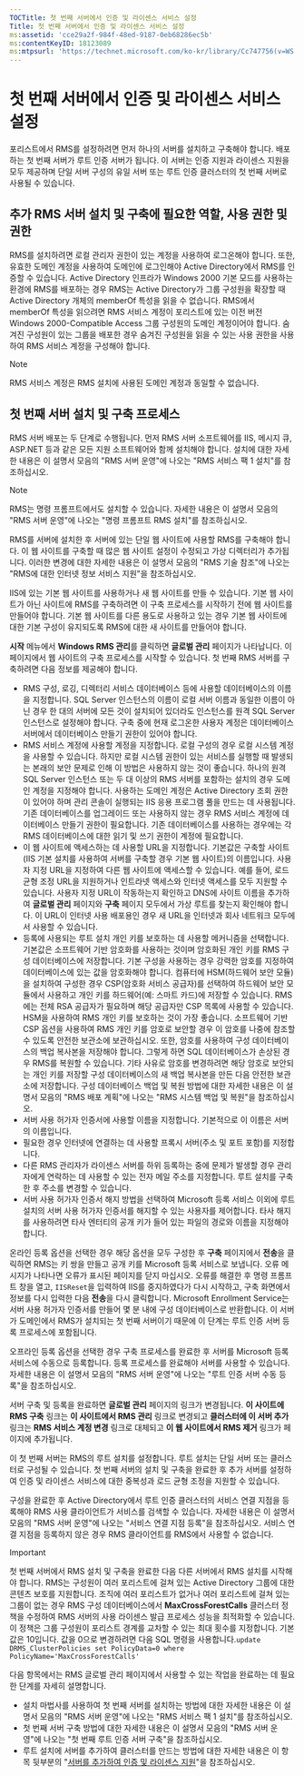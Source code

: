 ```yaml
---
TOCTitle: 첫 번째 서버에서 인증 및 라이센스 서비스 설정
Title: 첫 번째 서버에서 인증 및 라이센스 서비스 설정
ms:assetid: 'cce29a2f-984f-48ed-9187-0eb68286ec5b'
ms:contentKeyID: 18123089
ms:mtpsurl: 'https://technet.microsoft.com/ko-kr/library/Cc747756(v=WS.10)'
---
```


첫 번째 서버에서 인증 및 라이센스 서비스 설정
=============================================

포리스트에서 RMS를 설정하려면 먼저 하나의 서버를 설치하고 구축해야 합니다. 배포하는 첫 번째 서버가 루트 인증 서버가 됩니다. 이 서버는 인증 지원과 라이센스 지원을 모두 제공하며 단일 서버 구성의 유일 서버 또는 루트 인증 클러스터의 첫 번째 서버로 사용될 수 있습니다.

추가 RMS 서버 설치 및 구축에 필요한 역할, 사용 권한 및 권한
-----------------------------------------------------------

RMS를 설치하려면 로컬 관리자 권한이 있는 계정을 사용하여 로그온해야 합니다. 또한, 유효한 도메인 계정을 사용하여 도메인에 로그인해야 Active Directory에서 RMS를 인증할 수 있습니다. Active Directory 인프라가 Windows 2000 기본 모드를 사용하는 환경에 RMS를 배포하는 경우 RMS는 Active Directory가 그룹 구성원을 확장할 때 Active Directory 개체의 memberOf 특성을 읽을 수 없습니다. RMS에서 memberOf 특성을 읽으려면 RMS 서비스 계정이 포리스트에 있는 이전 버전 Windows 2000-Compatible Access 그룹 구성원의 도메인 계정이어야 합니다. 숨겨진 구성원이 있는 그룹을 배포한 경우 숨겨진 구성원을 읽을 수 있는 사용 권한을 사용하여 RMS 서비스 계정을 구성해야 합니다.

> [!Note]  
> RMS 서비스 계정은 RMS 설치에 사용된 도메인 계정과 동일할 수 없습니다. 

첫 번째 서버 설치 및 구축 프로세스
----------------------------------

RMS 서버 배포는 두 단계로 수행됩니다. 먼저 RMS 서버 소프트웨어를 IIS, 메시지 큐, ASP.NET 등과 같은 모든 지원 소프트웨어와 함께 설치해야 합니다. 설치에 대한 자세한 내용은 이 설명서 모음의 "RMS 서버 운영"에 나오는 "RMS 서비스 팩 1 설치"를 참조하십시오.

> [!Note]  
> RMS는 명령 프롬프트에서도 설치할 수 있습니다. 자세한 내용은 이 설명서 모음의 "RMS 서버 운영"에 나오는 "명령 프롬프트 RMS 설치"를 참조하십시오. 

RMS를 서버에 설치한 후 서버에 있는 단일 웹 사이트에 사용할 RMS를 구축해야 합니다. 이 웹 사이트를 구축할 때 많은 웹 사이트 설정이 수정되고 가상 디렉터리가 추가됩니다. 이러한 변경에 대한 자세한 내용은 이 설명서 모음의 "RMS 기술 참조"에 나오는 "RMS에 대한 인터넷 정보 서비스 지원"을 참조하십시오.

IIS에 있는 기본 웹 사이트를 사용하거나 새 웹 사이트를 만들 수 있습니다. 기본 웹 사이트가 아닌 사이트에 RMS를 구축하려면 이 구축 프로세스를 시작하기 전에 웹 사이트를 만들어야 합니다. 기본 웹 사이트를 다른 용도로 사용하고 있는 경우 기본 웹 사이트에 대한 기본 구성이 유지되도록 RMS에 대한 새 사이트를 만들어야 합니다.

**시작** 메뉴에서 **Windows RMS 관리**를 클릭하면 **글로벌 관리** 페이지가 나타납니다. 이 페이지에서 웹 사이트의 구축 프로세스를 시작할 수 있습니다. 첫 번째 RMS 서버를 구축하려면 다음 정보를 제공해야 합니다.

-   RMS 구성, 로깅, 디렉터리 서비스 데이터베이스 등에 사용할 데이터베이스의 이름을 지정합니다.
    SQL Server 인스턴스의 이름이 로컬 서버 이름과 동일한 이름이 아닌 경우 한 대의 서버에 모든 것이 설치되어 있더라도 인스턴스를 원격 SQL Server 인스턴스로 설정해야 합니다.
    구축 중에 현재 로그온한 사용자 계정은 데이터베이스 서버에서 데이터베이스 만들기 권한이 있어야 합니다.
-   RMS 서비스 계정에 사용할 계정을 지정합니다. 로컬 구성의 경우 로컬 시스템 계정을 사용할 수 있습니다. 하지만 로컬 시스템 권한이 있는 서비스를 실행할 때 발생되는 본래의 보안 문제로 인해 이 방법은 사용하지 않는 것이 좋습니다.
    하나의 원격 SQL Server 인스턴스 또는 두 대 이상의 RMS 서버를 포함하는 설치의 경우 도메인 계정을 지정해야 합니다. 사용하는 도메인 계정은 Active Directory 조회 권한이 있어야 하며 관리 콘솔이 실행되는 IIS 응용 프로그램 풀을 만드는 데 사용됩니다. 기존 데이터베이스를 업그레이드 또는 사용하지 않는 경우 RMS 서비스 계정에 데이터베이스 만들기 권한이 필요합니다. 기존 데이터베이스를 사용하는 경우에는 각 RMS 데이터베이스에 대한 읽기 및 쓰기 권한이 계정에 필요합니다.
-   이 웹 사이트에 액세스하는 데 사용할 URL을 지정합니다. 기본값은 구축할 사이트(IIS 기본 설치를 사용하여 서버를 구축할 경우 기본 웹 사이트)의 이름입니다. 사용자 지정 URL을 지정하여 다른 웹 사이트에 액세스할 수 있습니다. 예를 들어, 로드 균형 조정 URL을 지원하거나 인트라넷 액세스와 인터넷 액세스를 모두 지원할 수 있습니다. 사용자 지정 URL이 작동하는지 확인하고 DNS에 사이트 이름을 추가하여 **글로벌 관리** 페이지와 **구축** 페이지 모두에서 가상 루트를 찾는지 확인해야 합니다. 이 URL이 인터넷 사용 배포용인 경우 새 URL을 인터넷과 회사 네트워크 모두에서 사용할 수 있습니다.
-   등록에 사용되는 루트 설치 개인 키를 보호하는 데 사용할 메커니즘을 선택합니다. 기본값은 소프트웨어 기반 암호화를 사용하는 것이며 암호화된 개인 키를 RMS 구성 데이터베이스에 저장합니다. 기본 구성을 사용하는 경우 강력한 암호를 지정하여 데이터베이스에 있는 값을 암호화해야 합니다.
    컴퓨터에 HSM(하드웨어 보안 모듈)을 설치하여 구성한 경우 CSP(암호화 서비스 공급자)를 선택하여 하드웨어 보안 모듈에서 사용하고 개인 키를 하드웨어(예: 스마트 카드)에 저장할 수 있습니다. RMS에는 전체 RSA 공급자가 필요하며 해당 공급자만 CSP 목록에 사용할 수 있습니다. HSM을 사용하여 RMS 개인 키를 보호하는 것이 가장 좋습니다.
    소프트웨어 기반 CSP 옵션을 사용하여 RMS 개인 키를 암호로 보안할 경우 이 암호를 나중에 참조할 수 있도록 안전한 보관소에 보관하십시오. 또한, 암호를 사용하여 구성 데이터베이스의 백업 복사본을 저장해야 합니다. 그렇게 하면 SQL 데이터베이스가 손상된 경우 RMS를 복원할 수 있습니다. 기타 사유로 암호를 변경하려면 해당 암호로 보안되는 개인 키를 저장할 구성 데이터베이스의 새 백업 복사본을 만든 다음 안전한 보관소에 저장합니다. 구성 데이터베이스 백업 및 복원 방법에 대한 자세한 내용은 이 설명서 모음의 "RMS 배포 계획"에 나오는 "RMS 시스템 백업 및 복원"을 참조하십시오.
-   서버 사용 허가자 인증서에 사용할 이름을 지정합니다. 기본적으로 이 이름은 서버의 이름입니다.
-   필요한 경우 인터넷에 연결하는 데 사용할 프록시 서버(주소 및 포트 포함)를 지정합니다.
-   다른 RMS 관리자가 라이센스 서버를 하위 등록하는 중에 문제가 발생할 경우 관리자에게 연락하는 데 사용할 수 있는 전자 메일 주소를 지정합니다. 루트 설치를 구축한 후 주소를 변경할 수 있습니다.
-   서버 사용 허가자 인증서 해지 방법을 선택하여 Microsoft 등록 서비스 이외에 루트 설치의 서버 사용 허가자 인증서를 해지할 수 있는 사용자를 제어합니다. 타사 해지를 사용하려면 타사 엔터티의 공개 키가 들어 있는 파일의 경로와 이름을 지정해야 합니다.

온라인 등록 옵션을 선택한 경우 해당 옵션을 모두 구성한 후 **구축** 페이지에서 **전송**을 클릭하면 RMS는 키 쌍을 만들고 공개 키를 Microsoft 등록 서비스로 보냅니다. 오류 메시지가 나타나면 오류가 표시된 페이지를 닫지 마십시오. 오류를 해결한 후 명령 프롬프트 창을 열고, `IISReset`을 입력하여 IIS를 중지하였다가 다시 시작하고, 구축 화면에서 정보를 다시 입력한 다음 **전송**을 다시 클릭합니다. Microsoft Enrollment Service는 서버 사용 허가자 인증서를 만들어 몇 분 내에 구성 데이터베이스로 반환합니다. 이 서버가 도메인에서 RMS가 설치되는 첫 번째 서버이기 때문에 이 단계는 루트 인증 서버 등록 프로세스에 포함됩니다.

오프라인 등록 옵션을 선택한 경우 구축 프로세스를 완료한 후 서버를 Microsoft 등록 서비스에 수동으로 등록합니다. 등록 프로세스를 완료해야 서버를 사용할 수 있습니다. 자세한 내용은 이 설명서 모음의 "RMS 서버 운영"에 나오는 "루트 인증 서버 수동 등록"을 참조하십시오.

서버 구축 및 등록을 완료하면 **글로벌 관리** 페이지의 링크가 변경됩니다. **이 사이트에 RMS 구축** 링크는 **이 사이트에서 RMS 관리** 링크로 변경되고 **클러스터에 이 서버 추가** 링크는 **RMS 서비스 계정 변경** 링크로 대체되고 **이 웹 사이트에서 RMS 제거** 링크가 페이지에 추가됩니다.

이 첫 번째 서버는 RMS의 루트 설치를 설정합니다. 루트 설치는 단일 서버 또는 클러스터로 구성될 수 있습니다. 첫 번째 서버의 설치 및 구축을 완료한 후 추가 서버를 설정하여 인증 및 라이센스 서비스에 대한 중복성과 로드 균형 조정을 지원할 수 있습니다.

구성을 완료한 후 Active Directory에서 루트 인증 클러스터의 서비스 연결 지점을 등록해야 RMS 사용 클라이언트가 서비스를 검색할 수 있습니다. 자세한 내용은 이 설명서 모음의 "RMS 서버 운영"에 나오는 "서비스 연결 지점 등록"을 참조하십시오. 서비스 연결 지점을 등록하지 않은 경우 RMS 클라이언트를 RMS에서 사용할 수 없습니다.

> [!Important]  
> 첫 번째 서버에서 RMS 설치 및 구축을 완료한 다음 다른 서버에서 RMS 설치를 시작해야 합니다. RMS는 구성원이 여러 포리스트에 걸쳐 있는 Active Directory 그룹에 대한 콘텐츠 보호를 지원합니다. 조직에 여러 포리스트가 없거나 여러 포리스트에 걸쳐 있는 그룹이 없는 경우 RMS 구성 데이터베이스에서 **MaxCrossForestCalls** 클러스터 정책을 수정하여 RMS 서버의 사용 라이센스 발급 프로세스 성능을 최적화할 수 있습니다. 이 정책은 그룹 구성원이 포리스트 경계를 교차할 수 있는 최대 횟수를 지정합니다. 기본값은 10입니다. 값을 0으로 변경하려면 다음 SQL 명령을 사용합니다.`update DRMS_ClusterPolicies set PolicyData=0 where PolicyName='MaxCrossForestCalls'` 

다음 항목에서는 RMS 글로벌 관리 페이지에서 사용할 수 있는 작업을 완료하는 데 필요한 단계를 자세히 설명합니다.

-   설치 마법사를 사용하여 첫 번째 서버를 설치하는 방법에 대한 자세한 내용은 이 설명서 모음의 "RMS 서버 운영"에 나오는 "RMS 서비스 팩 1 설치"를 참조하십시오.
-   첫 번째 서버 구축 방법에 대한 자세한 내용은 이 설명서 모음의 "RMS 서버 운영"에 나오는 "첫 번째 루트 인증 서버 구축"을 참조하십시오.
-   루트 설치에 서버를 추가하여 클러스터를 만드는 방법에 대한 자세한 내용은 이 항목 뒷부분의 "[서버를 추가하여 인증 및 라이센스 지원](https://technet.microsoft.com/089ceb62-2a96-444f-ab42-1d5deaabd0c3)"을 참조하십시오.
